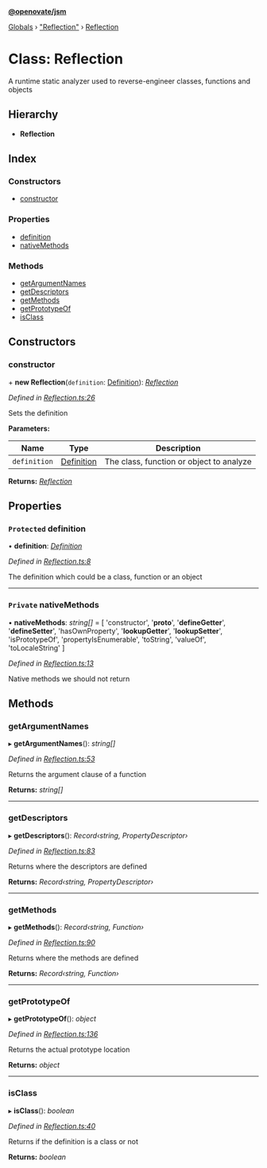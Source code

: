 **[@openovate/jsm](../README.md)**

[Globals](../globals.md) › [&quot;Reflection&quot;](../modules/_reflection_.md) › [Reflection](_reflection_.reflection.md)

# Class: Reflection

A runtime static analyzer used to reverse-engineer classes, functions and objects

## Hierarchy

* **Reflection**

## Index

### Constructors

* [constructor](_reflection_.reflection.md#constructor)

### Properties

* [definition](_reflection_.reflection.md#protected-definition)
* [nativeMethods](_reflection_.reflection.md#private-nativemethods)

### Methods

* [getArgumentNames](_reflection_.reflection.md#getargumentnames)
* [getDescriptors](_reflection_.reflection.md#getdescriptors)
* [getMethods](_reflection_.reflection.md#getmethods)
* [getPrototypeOf](_reflection_.reflection.md#getprototypeof)
* [isClass](_reflection_.reflection.md#isclass)

## Constructors

###  constructor

\+ **new Reflection**(`definition`: [Definition](../modules/_reflection_.md#definition)): *[Reflection](_reflection_.reflection.md)*

*Defined in [Reflection.ts:26](https://github.com/Openovate/jsm/blob/214a343/src/Reflection.ts#L26)*

Sets the definition

**Parameters:**

Name | Type | Description |
------ | ------ | ------ |
`definition` | [Definition](../modules/_reflection_.md#definition) | The class, function or object to analyze  |

**Returns:** *[Reflection](_reflection_.reflection.md)*

## Properties

### `Protected` definition

• **definition**: *[Definition](../modules/_reflection_.md#definition)*

*Defined in [Reflection.ts:8](https://github.com/Openovate/jsm/blob/214a343/src/Reflection.ts#L8)*

The definition which could be a class, function or an object

___

### `Private` nativeMethods

• **nativeMethods**: *string[]* =  [
    'constructor',
    '__proto__',
    '__defineGetter__',
    '__defineSetter__',
    'hasOwnProperty',
    '__lookupGetter__',
    '__lookupSetter__',
    'isPrototypeOf',
    'propertyIsEnumerable',
    'toString',
    'valueOf',
    'toLocaleString'
  ]

*Defined in [Reflection.ts:13](https://github.com/Openovate/jsm/blob/214a343/src/Reflection.ts#L13)*

Native methods we should not return

## Methods

###  getArgumentNames

▸ **getArgumentNames**(): *string[]*

*Defined in [Reflection.ts:53](https://github.com/Openovate/jsm/blob/214a343/src/Reflection.ts#L53)*

Returns the argument clause of a function

**Returns:** *string[]*

___

###  getDescriptors

▸ **getDescriptors**(): *Record‹string, PropertyDescriptor›*

*Defined in [Reflection.ts:83](https://github.com/Openovate/jsm/blob/214a343/src/Reflection.ts#L83)*

Returns where the descriptors are defined

**Returns:** *Record‹string, PropertyDescriptor›*

___

###  getMethods

▸ **getMethods**(): *Record‹string, Function›*

*Defined in [Reflection.ts:90](https://github.com/Openovate/jsm/blob/214a343/src/Reflection.ts#L90)*

Returns where the methods are defined

**Returns:** *Record‹string, Function›*

___

###  getPrototypeOf

▸ **getPrototypeOf**(): *object*

*Defined in [Reflection.ts:136](https://github.com/Openovate/jsm/blob/214a343/src/Reflection.ts#L136)*

Returns the actual prototype location

**Returns:** *object*

___

###  isClass

▸ **isClass**(): *boolean*

*Defined in [Reflection.ts:40](https://github.com/Openovate/jsm/blob/214a343/src/Reflection.ts#L40)*

Returns if the definition is a class or not

**Returns:** *boolean*